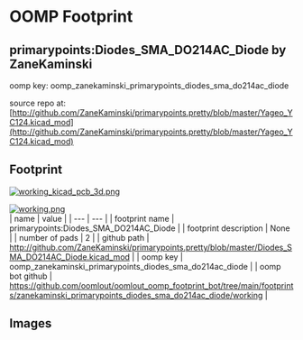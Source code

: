 # OOMP Footprint  
## primarypoints:Diodes_SMA_DO214AC_Diode  by ZaneKaminski  
  
oomp key: oomp_zanekaminski_primarypoints_diodes_sma_do214ac_diode  
  
source repo at: [http://github.com/ZaneKaminski/primarypoints.pretty/blob/master/Yageo_YC124.kicad_mod](http://github.com/ZaneKaminski/primarypoints.pretty/blob/master/Yageo_YC124.kicad_mod)  
## Footprint  
  
[![working_kicad_pcb_3d.png](working_kicad_pcb_3d_600.png)](working_kicad_pcb_3d.png)  
  
[![working.png](working_600.png)](working.png)  
| name | value | 
| --- | --- | 
| footprint name | primarypoints:Diodes_SMA_DO214AC_Diode | 
| footprint description | None | 
| number of pads | 2 | 
| github path | http://github.com/ZaneKaminski/primarypoints.pretty/blob/master/Diodes_SMA_DO214AC_Diode.kicad_mod | 
| oomp key | oomp_zanekaminski_primarypoints_diodes_sma_do214ac_diode | 
| oomp bot github | https://github.com/oomlout/oomlout_oomp_footprint_bot/tree/main/footprints/zanekaminski_primarypoints_diodes_sma_do214ac_diode/working | 
## Images  
